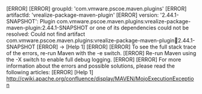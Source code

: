 [ERROR] 
[ERROR] groupId: 'com.vmware.pscoe.maven.plugins'
[ERROR] artifactId: 'vrealize-package-maven-plugin'
[ERROR] version: '2.44.1-SNAPSHOT': Plugin com.vmware.pscoe.maven.plugins:vrealize-package-maven-plugin:2.44.1-SNAPSHOT or one of its dependencies could not be resolved: Could not find artifact com.vmware.pscoe.maven.plugins:vrealize-package-maven-plugin:jar:2.44.1-SNAPSHOT
[ERROR] -> [Help 1]
[ERROR] 
[ERROR] To see the full stack trace of the errors, re-run Maven with the -e switch.
[ERROR] Re-run Maven using the -X switch to enable full debug logging.
[ERROR] 
[ERROR] For more information about the errors and possible solutions, please read the following articles:
[ERROR] [Help 1] http://cwiki.apache.org/confluence/display/MAVEN/MojoExecutionException
